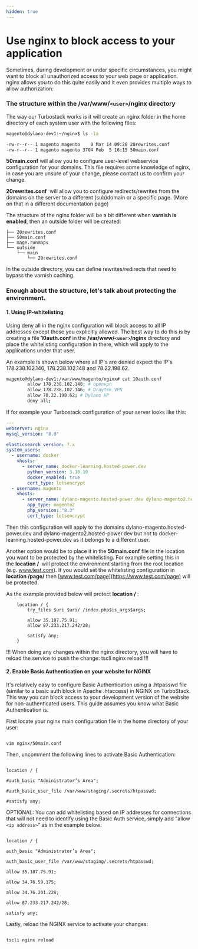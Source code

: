 ```yaml
---
hidden: true
---
```

# Use nginx to block access to your application

Sometimes, during development or under specific circumstances, you might want to block all unauthorized access to your web page or application. nginx allows you to do this quite easily and it even provides multiple ways to allow authorization:

### The structure within the /var/www/`<user>`/nginx directory

The way our Turbostack works is it will create an nginx folder in the home directory of each system user with the following files:

```bash
magento@dylano-dev1:~/nginx$ ls -la

-rw-r--r-- 1 magento magento    0 Mar 14 09:20 20rewrites.conf
-rw-r--r-- 1 magento magento 3704 Feb  5 16:15 50main.conf
```

**50main.conf** will allow you to configure user-level webservice configuration for your domains. This file requires some knowledge of nginx, in case you are unsure of your change, please contact us to confirm your change.

**20rewrites.conf**  will allow you to configure redirects/rewrites from the domains on the server to a different (sub)domain or a specific page. (More on that in a different documentation page)

The structure of the nginx folder will be a bit different when **varnish is enabled**, then an outside folder will be created:

```
├── 20rewrites.conf
├── 50main.conf
├── mage.runmaps
└── outside
    └── main
        └── 20rewrites.conf
```

In the outside directory, you can define rewrites/redirects that need to bypass the varnish caching.

### Enough about the structure, let's talk about protecting the environment.

#### 1\. Using IP-whitelisting 

Using deny all in the nginx configuration will block access to all IP addresses except those you explicitly allowed.
The best way to do this is by creating a file **10auth.conf** in the **/var/www/`<user>`/nginx** directory and place the whitelisting configuration in there, which will apply to the applications under that user. 

An example is shown below where all IP's are denied expect the IP's 178.238.102.146, 178.238.102.148 and 78.22.198.62.

```bash
magento@dylano-dev1:/var/www/magento/nginx# cat 10auth.conf
        allow 178.238.102.148; # openvpn
        allow 178.238.102.146; # Draytek VPN
        allow 78.22.198.62; # Dylano HP
        deny all;
```

If for example your Turbostack configuration of your server looks like this:

```yaml
---
webserver: nginx
mysql_version: "8.0"

elasticsearch_version: 7.x
system_users:
  - username: docker
    vhosts:
      - server_name: docker-learning.hosted-power.dev
        python_version: 3.10.10
        docker_enabled: true
        cert_type: letsencrypt
  - username: magento
    vhosts:
      - server_name: dylano-magento.hosted-power.dev dylano-magento2.hosted-power.dev
        app_type: magento2
        php_version: "8.3"
        cert_type: letsencrypt
```

Then this configuration will apply to the domains dylano-magento.hosted-power.dev and dylano-magento2.hosted-power.dev but not to docker-learning.hosted-power.dev as it belongs to a different user.

Another option would be to place it in the **50main.conf** file in the location you want to be protected by the whitelisting.
For example setting this in the **location /**  will protect the environment starting from the root location (e.g. www.test.com).
If you would set the whitelisting configuration in **location /page/** then [www.test.com/page](https://www.test.com/page) will be protected.

As the example provided below will protect **location /** :

```
    location / {
        try_files $uri $uri/ /index.php$is_args$args;
  
        allow 35.187.75.91;
        allow 87.233.217.242/28;
  
        satisfy any;
    }
```

!!!
When doing any changes within the nginx directory, you will have to reload the service to push the change:
tscli nginx reload
!!! 

#### 2. Enable Basic Authentication on your website for NGINX

It's relatively easy to configure Basic Authentication using a .htpasswd file (similar to a basic auth block in Apache .htaccess) in NGINX on TurboStack. This way you can block access to your development version of the website for non-authenticated users. This guide assumes you know what Basic Authentication is.

First locate your nginx main configuration file in the home directory of your user:

```

vim nginx/50main.conf

```

Then, uncomment the following lines to activate Basic Authentication:

```

location / {

#auth_basic "Administrator’s Area";

#auth_basic_user_file /var/www/staging/.secrets/htpasswd;

#satisfy any;

```

OPTIONAL: You can add whitelisting based on IP addresses for connections that will not need to identify using the Basic Auth service, simply add "allow `<ip address>`" as in the example below:

```

location / {

auth_basic "Administrator’s Area";

auth_basic_user_file /var/www/staging/.secrets/htpasswd;

allow 35.187.75.91;

allow 34.76.59.175;

allow 34.76.201.228;

allow 87.233.217.242/28;

satisfy any;

```

Lastly, reload the NGINX service to activate your changes:

```

tscli nginx reload

```
